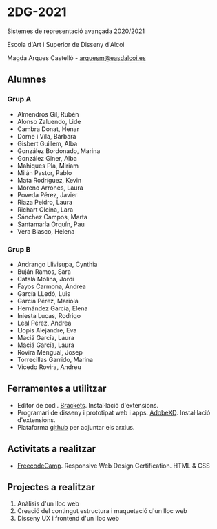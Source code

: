 # 2DG-2021
Sistemes de representació avançada 2020/2021

Escola d'Art i Superior de Disseny d'Alcoi

Magda Arques Castelló - arquesm@easdalcoi.es 

## Alumnes

### Grup A
* Almendros Gil, Rubén
* Alonso	Zaluendo,	Lide
* Cambra Donat, Henar
* Dorne i Vila, Bàrbara
* Gisbert Guillem, Alba
* González Bordonado, Marina
* González Giner, Alba
* Mahiques Pla, Miriam
* Milán Pastor, Pablo
* Mata Rodríguez, Kevin
* Moreno Arrones, Laura
* Poveda Pérez, Javier
* Riaza Peidro, Laura
* Richart Olcina, Lara
* Sánchez Campos, Marta
* Santamaría Orquín, Pau
* Vera Blasco, Helena


### Grup B

* Andrango Llivisupa, Cynthia
* Buján Ramos, Sara
* Català Molina, Jordi
* Fayos Carmona, Andrea
* García LLedó, Luis
* García Pérez, Mariola
* Hernández García, Elena
* Iniesta Lucas, Rodrigo
* Leal Pérez, Andrea
* Llopis Alejandre, Eva
* Maciá García, Laura
* Maciá García, Laura
* Rovira Mengual, Josep
* Torrecillas Garrido, Marina
* Vicedo Rovira, Andreu

## Ferramentes a utilitzar

* Editor de codi. [Brackets](http://brackets.io/). Instal·lació d'extensions.
* Programari de disseny i prototipat web i apps. [AdobeXD](https://www.adobe.com/es/products/xd.html). Instal·lació d'extensions.
* Plataforma [github](https://github.com/) per adjuntar els arxius.


## Activitats a realitzar

* [FreecodeCamp](https://www.freecodecamp.org/learn). Responsive Web Design Certification. HTML & CSS

## Projectes a realitzar

<ol>
  <li>Anàlisis d'un lloc web</li>
  <li>Creació del contingut estructura i maquetació d'un lloc web</li>
  <li>Disseny UX i frontend d'un lloc web</li>
</ol>
